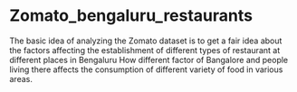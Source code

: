 # Zomato_bengaluru_restaurants
The basic idea of analyzing the Zomato dataset is to get a fair idea about the factors affecting the establishment of different types of restaurant at different places in Bengaluru How different factor of Bangalore and people living there affects the consumption of different variety of food in various areas.
